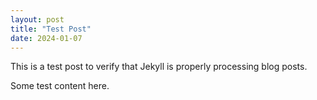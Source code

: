 ```yaml
---
layout: post
title: "Test Post"
date: 2024-01-07
---
```


This is a test post to verify that Jekyll is properly processing blog posts.

Some test content here.
